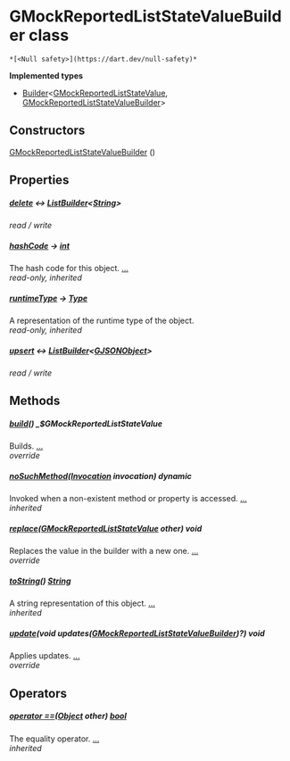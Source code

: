 


# GMockReportedListStateValueBuilder class






    *[<Null safety>](https://dart.dev/null-safety)*






**Implemented types**

- [Builder](https://pub.dev/documentation/built_value/8.1.4/built_value/Builder-class.html)&lt;[GMockReportedListStateValue](../third_party_yonomi_graphql_schema_schema.docs.schema.gql/GMockReportedListStateValue-class.md), [GMockReportedListStateValueBuilder](../third_party_yonomi_graphql_schema_schema.docs.schema.gql/GMockReportedListStateValueBuilder-class.md)>





## Constructors

[GMockReportedListStateValueBuilder](../third_party_yonomi_graphql_schema_schema.docs.schema.gql/GMockReportedListStateValueBuilder/GMockReportedListStateValueBuilder.md) ()

    


## Properties

##### [delete](../third_party_yonomi_graphql_schema_schema.docs.schema.gql/GMockReportedListStateValueBuilder/delete.md) &#8596; [ListBuilder](https://pub.dev/documentation/built_collection/5.1.1/built_collection/ListBuilder-class.html)&lt;[String](https://api.flutter.dev/flutter/dart-core/String-class.html)>



   
_read / write_



##### [hashCode](https://api.flutter.dev/flutter/dart-core/Object/hashCode.html) &#8594; [int](https://api.flutter.dev/flutter/dart-core/int-class.html)



The hash code for this object. [...](https://api.flutter.dev/flutter/dart-core/Object/hashCode.html)  
_read-only, inherited_



##### [runtimeType](https://api.flutter.dev/flutter/dart-core/Object/runtimeType.html) &#8594; [Type](https://api.flutter.dev/flutter/dart-core/Type-class.html)



A representation of the runtime type of the object.   
_read-only, inherited_



##### [upsert](../third_party_yonomi_graphql_schema_schema.docs.schema.gql/GMockReportedListStateValueBuilder/upsert.md) &#8596; [ListBuilder](https://pub.dev/documentation/built_collection/5.1.1/built_collection/ListBuilder-class.html)&lt;[GJSONObject](../third_party_yonomi_graphql_schema_schema.docs.schema.gql/GJSONObject-class.md)>



   
_read / write_




## Methods

##### [build](../third_party_yonomi_graphql_schema_schema.docs.schema.gql/GMockReportedListStateValueBuilder/build.md)() _$GMockReportedListStateValue



Builds. [...](../third_party_yonomi_graphql_schema_schema.docs.schema.gql/GMockReportedListStateValueBuilder/build.md)  
_override_



##### [noSuchMethod](https://api.flutter.dev/flutter/dart-core/Object/noSuchMethod.html)([Invocation](https://api.flutter.dev/flutter/dart-core/Invocation-class.html) invocation) dynamic



Invoked when a non-existent method or property is accessed. [...](https://api.flutter.dev/flutter/dart-core/Object/noSuchMethod.html)  
_inherited_



##### [replace](../third_party_yonomi_graphql_schema_schema.docs.schema.gql/GMockReportedListStateValueBuilder/replace.md)([GMockReportedListStateValue](../third_party_yonomi_graphql_schema_schema.docs.schema.gql/GMockReportedListStateValue-class.md) other) void



Replaces the value in the builder with a new one. [...](../third_party_yonomi_graphql_schema_schema.docs.schema.gql/GMockReportedListStateValueBuilder/replace.md)  
_override_



##### [toString](https://api.flutter.dev/flutter/dart-core/Object/toString.html)() [String](https://api.flutter.dev/flutter/dart-core/String-class.html)



A string representation of this object. [...](https://api.flutter.dev/flutter/dart-core/Object/toString.html)  
_inherited_



##### [update](../third_party_yonomi_graphql_schema_schema.docs.schema.gql/GMockReportedListStateValueBuilder/update.md)(void updates([GMockReportedListStateValueBuilder](../third_party_yonomi_graphql_schema_schema.docs.schema.gql/GMockReportedListStateValueBuilder-class.md))?) void



Applies updates. [...](../third_party_yonomi_graphql_schema_schema.docs.schema.gql/GMockReportedListStateValueBuilder/update.md)  
_override_




## Operators

##### [operator ==](https://api.flutter.dev/flutter/dart-core/Object/operator_equals.html)([Object](https://api.flutter.dev/flutter/dart-core/Object-class.html) other) [bool](https://api.flutter.dev/flutter/dart-core/bool-class.html)



The equality operator. [...](https://api.flutter.dev/flutter/dart-core/Object/operator_equals.html)  
_inherited_











